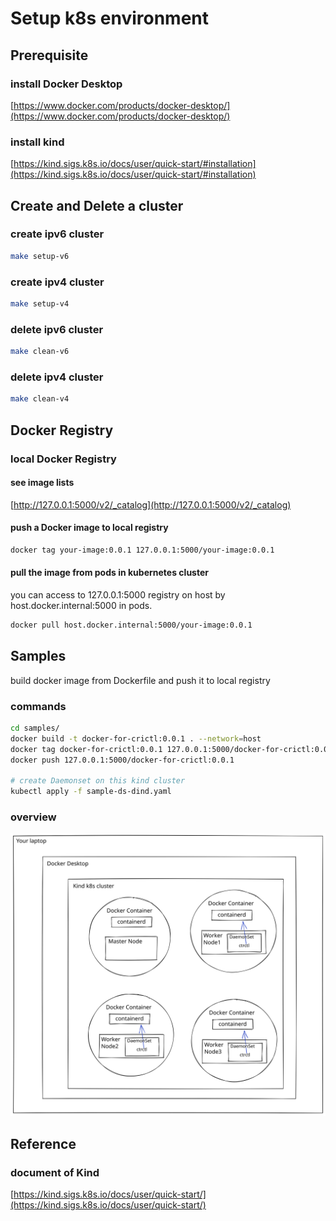 # Setup k8s environment

## Prerequisite

### install Docker Desktop

[https://www.docker.com/products/docker-desktop/](https://www.docker.com/products/docker-desktop/)

### install kind

[https://kind.sigs.k8s.io/docs/user/quick-start/#installation](https://kind.sigs.k8s.io/docs/user/quick-start/#installation)

## Create and Delete a cluster

### create ipv6 cluster

```bash
make setup-v6
```

### create ipv4 cluster

```bash
make setup-v4
```

### delete ipv6 cluster

```bash
make clean-v6
```

### delete ipv4 cluster

```bash
make clean-v4
```

## Docker Registry

### local Docker Registry

#### see image lists

[http://127.0.0.1:5000/v2/_catalog](http://127.0.0.1:5000/v2/_catalog)

#### push a Docker image to local registry

```bash
docker tag your-image:0.0.1 127.0.0.1:5000/your-image:0.0.1

```

#### pull the image from pods in kubernetes cluster

you can access to 127.0.0.1:5000 registry on host by host.docker.internal:5000 in pods.

```bash
docker pull host.docker.internal:5000/your-image:0.0.1
```

## Samples

build docker image from Dockerfile and push it to local registry

### commands

```bash
cd samples/
docker build -t docker-for-crictl:0.0.1 . --network=host
docker tag docker-for-crictl:0.0.1 127.0.0.1:5000/docker-for-crictl:0.0.1
docker push 127.0.0.1:5000/docker-for-crictl:0.0.1

# create Daemonset on this kind cluster
kubectl apply -f sample-ds-dind.yaml
```
### overview

![overview](images/overview.svg)

## Reference

### document of Kind 

[https://kind.sigs.k8s.io/docs/user/quick-start/](https://kind.sigs.k8s.io/docs/user/quick-start/)



